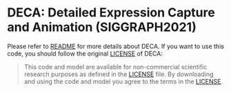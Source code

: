 # DECA: Detailed Expression Capture and Animation (SIGGRAPH2021)

Please refer to [README](https://github.com/YadiraF/DECA/blob/master/README.md) for more details about DECA. If you want
to use this code, you should follow the original [LICENSE](https://github.com/YadiraF/DECA/blob/master/LICENSE) of DECA:

>This code and model are available for non-commercial scientific research purposes as defined in the [LICENSE](https://github.com/YadiraF/DECA/blob/master/LICENSE) file.
By downloading and using the code and model you agree to the terms in the [LICENSE](https://github.com/YadiraF/DECA/blob/master/LICENSE).